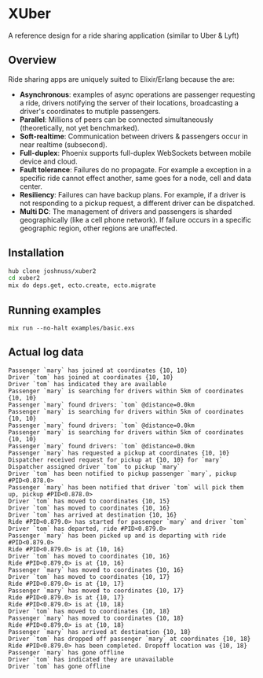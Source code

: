 # XUber

A reference design for a ride sharing application (similar to Uber & Lyft)

## Overview

Ride sharing apps are uniquely suited to Elixir/Erlang because the are:

- **Asynchronous**: examples of async operations are passenger requesting a ride, drivers notifying the server of their locations, broadcasting a driver's coordinates to mutiple passengers.
- **Parallel**: Millions of peers can be connected simultaneously (theoretically, not yet benchmarked).
- **Soft-realtime**: Communication between drivers & passengers occur in near realtime (subsecond).
- **Full-duplex**: Phoenix supports full-duplex WebSockets between mobile device and cloud.
- **Fault tolerance**: Failures do no propagate. For example a exception in a specific ride cannot effect another, same goes for a node, cell and data center.
- **Resiliency**: Failures can have backup plans. For example, if a driver is not responding to a pickup request, a different driver can be dispatched.
- **Multi DC**: The management of drivers and passengers is sharded geographically (like a cell phone network). If failure occurs in a specific geographic region, other regions are unaffected.

## Installation

```bash
hub clone joshnuss/xuber2
cd xuber2
mix do deps.get, ecto.create, ecto.migrate
```

## Running examples

```
mix run --no-halt examples/basic.exs
```

## Actual log data

```
Passenger `mary` has joined at coordinates {10, 10}
Driver `tom` has joined at coordinates {10, 10}
Driver `tom` has indicated they are available
Passenger `mary` is searching for drivers within 5km of coordinates {10, 10}
Passenger `mary` found drivers: `tom` @distance=0.0km
Passenger `mary` is searching for drivers within 5km of coordinates {10, 10}
Passenger `mary` found drivers: `tom` @distance=0.0km
Passenger `mary` is searching for drivers within 5km of coordinates {10, 10}
Passenger `mary` found drivers: `tom` @distance=0.0km
Passenger `mary` has requested a pickup at coordinates {10, 10}
Dispatcher received request for pickup at {10, 10} for `mary`
Dispatcher assigned driver `tom` to pickup `mary`
Driver `tom` has been notified to pickup passenger `mary`, pickup #PID<0.878.0>
Passenger `mary` has been notified that driver `tom` will pick them up, pickup #PID<0.878.0>
Driver `tom` has moved to coordinates {10, 15}
Driver `tom` has moved to coordinates {10, 16}
Driver `tom` has arrived at destination {10, 16}
Ride #PID<0.879.0> has started for passenger `mary` and driver `tom`
Driver `tom` has departed, ride #PID<0.879.0>
Passenger `mary` has been picked up and is departing with ride #PID<0.879.0>
Ride #PID<0.879.0> is at {10, 16}
Driver `tom` has moved to coordinates {10, 16}
Ride #PID<0.879.0> is at {10, 16}
Passenger `mary` has moved to coordinates {10, 16}
Driver `tom` has moved to coordinates {10, 17}
Ride #PID<0.879.0> is at {10, 17}
Passenger `mary` has moved to coordinates {10, 17}
Ride #PID<0.879.0> is at {10, 17}
Ride #PID<0.879.0> is at {10, 18}
Driver `tom` has moved to coordinates {10, 18}
Passenger `mary` has moved to coordinates {10, 18}
Ride #PID<0.879.0> is at {10, 18}
Passenger `mary` has arrived at destination {10, 18}
Driver `tom` has dropped off passenger `mary` at coordinates {10, 18}
Ride #PID<0.879.0> has been completed. Dropoff location was {10, 18}
Passenger `mary` has gone offline
Driver `tom` has indicated they are unavailable
Driver `tom` has gone offline
```
